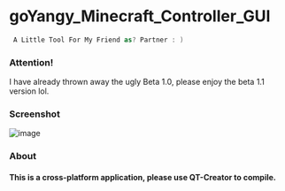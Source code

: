 # goYangy_Minecraft_Controller_GUI
```swift
 A Little Tool For My Friend as? Partner : )
```
### Attention!
I have already thrown away the ugly Beta 1.0, please enjoy the beta 1.1 version lol.
### Screenshot
![image](https://dl.dropboxusercontent.com/s/ws8t5ehpry9lmd9/%E3%82%B9%E3%82%AF%E3%83%AA%E3%83%BC%E3%83%B3%E3%82%B7%E3%83%A7%E3%83%83%E3%83%88%202020-02-25%2023.52.26.png?dl=0)
### About
#### This is a cross-platform application, please use QT-Creator to compile.
